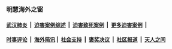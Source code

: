 
### 明慧海外之窗

####  [武汉肺炎](indexes/365.md?t=05262201) &nbsp;|&nbsp;  [迫害案例综述](indexes/328.md?t=05262201) &nbsp;|&nbsp; [迫害致死案例](indexes/277.md?t=05262201)  &nbsp;|&nbsp; [更多迫害案例](indexes/81.md?t=05262201)  &nbsp;|&nbsp; 
####  [时事评论](indexes/19.md?t=05262201) &nbsp;|&nbsp; [海外简讯](indexes/245.md?t=05262201)&nbsp;|&nbsp;  [社会支持](indexes/140.md?t=05262201) &nbsp;|&nbsp; [褒奖决议](indexes/282.md?t=05262201) &nbsp;|&nbsp; [社区报道](indexes/91.md?t=05262201)  &nbsp;|&nbsp; [天人之间](indexes/78.md?t=05262201) 

